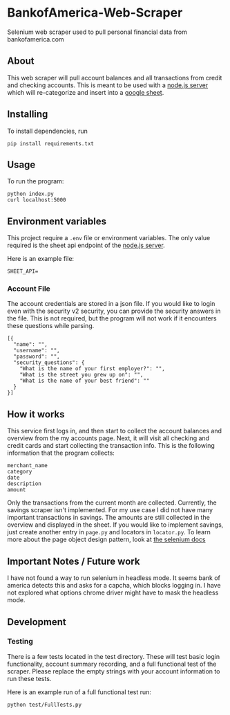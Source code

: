 # BankofAmerica-Web-Scraper


Selenium web scraper used to pull personal financial data from bankofamerica.com


## About
This web scraper will pull account balances and all transactions from credit and checking accounts. This is meant to be
used with a [node.js server](https://github.com/eshaffer321/BankOfAmerica-2-GoogleSheet-API) which will re-categorize and
insert into a [google sheet](https://docs.google.com/spreadsheets/d/14GYLeWTUBPFWYzXMAJJV4YPmwcsf6vabkQ0-CeHSqHQ/edit#gid=759515713). 

## Installing

To install dependencies, run
```.env
pip install requirements.txt
```

## Usage

To run the program:
```.env
python index.py
curl localhost:5000
```


## Environment variables

This project require a `.env` file or environment variables. The only value required is the sheet api endpoint of the 
[node.js server](https://github.com/eshaffer321/BankOfAmerica-2-GoogleSheet-API).

Here is an example file:
```
SHEET_API=
```

### Account File
The account credentials are stored in a json file. If you would like to login even with the security v2 security,
 you can provide the security answers in the file. This is not required, but the program will not work if it encounters
 these questions while parsing.
```.env
[{
  "name": "",
  "username": "",
  "password": "",
  "security_questions": {
    "What is the name of your first employer?": "",
    "What is the street you grew up on": "",
    "What is the name of your best friend": ""
  }
}]

```

## How it works

This service first logs in, and then start to collect the account balances and overview from the my accounts page. Next, 
it will visit all checking and credit cards and start collecting the transaction info. This is the following information
that the program collects:

```
merchant_name
category
date
description
amount
```

Only the transactions from the current month are collected. Currently, the savings scraper isn't implemented. For my use
case I did not have many important transactions in savings. The amounts are still collected in the overview and displayed 
in the sheet. If you would like to implement savings, just create another entry in `page.py` and locators in `locator.py`.
To learn more about the page object design pattern, look at [the selenium docs](https://selenium-python.readthedocs.io/page-objects.html)


## Important Notes / Future work

I have not found a way to run selenium in headless mode. It seems bank of america detects this and asks for a capcha, 
which blocks logging in. I have not explored what options chrome driver might have to mask the headless mode.

## Development
### Testing

There is a few tests located in the test directory. These will test basic login functionality, account summary recording,
and a full functional test of the scraper. Please replace the empty strings with your account information to run these tests.

Here is an example run of a full functional test run:
```.env
python test/FullTests.py
```